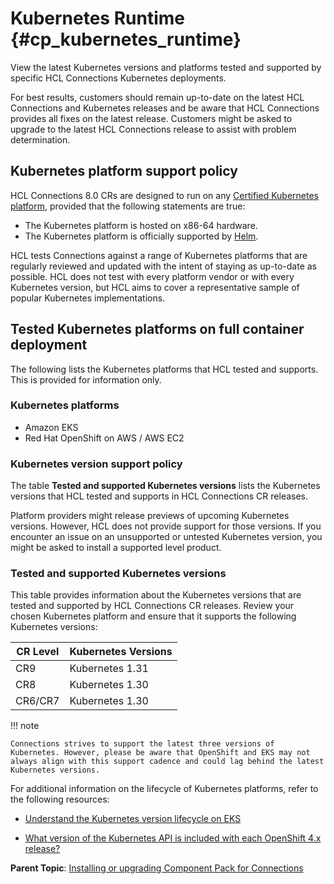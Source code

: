 # Kubernetes Runtime {#cp_kubernetes_runtime}

View the latest Kubernetes versions and platforms tested and supported by specific HCL Connections Kubernetes deployments.

For best results, customers should remain up-to-date on the latest HCL Connections and Kubernetes releases and be aware that HCL Connections provides all fixes on the latest release. Customers might be asked to upgrade to the latest HCL Connections release to assist with problem determination.

## Kubernetes platform support policy

HCL Connections 8.0 CRs are designed to run on any [Certified Kubernetes platform](https://www.cncf.io/certification/software-conformance), provided that the following statements are true:

- The Kubernetes platform is hosted on x86-64 hardware.
- The Kubernetes platform is officially supported by [Helm](https://helm.sh/docs/topics/kubernetes_distros/).

HCL tests Connections against a range of Kubernetes platforms that are regularly reviewed and updated with the intent of staying as up-to-date as possible. HCL does not test with every platform vendor or with every Kubernetes version, but HCL aims to cover a representative sample of popular Kubernetes implementations. 

## Tested Kubernetes platforms on full container deployment

The following  lists the Kubernetes platforms that HCL tested and supports. This is provided for information only.

### Kubernetes platforms
- Amazon EKS
- Red Hat OpenShift on AWS / AWS EC2

### Kubernetes version support policy

The table **Tested and supported Kubernetes versions** lists the Kubernetes versions that HCL tested and supports in HCL Connections CR releases.

Platform providers might release previews of upcoming Kubernetes versions. However, HCL does not provide support for those versions.
If you encounter an issue on an unsupported or untested Kubernetes version, you might be asked to install a supported level product.

### Tested and supported Kubernetes versions

This table provides information about the Kubernetes versions that are tested and supported by HCL Connections CR releases. Review your chosen Kubernetes platform and ensure that it supports the following Kubernetes versions:


| **CR Level** | **Kubernetes Versions** |
|--------------|-------------------------|
| CR9          | Kubernetes 1.31         |
| CR8          | Kubernetes 1.30         |
| CR6/CR7      | Kubernetes 1.30         |

!!! note

    Connections strives to support the latest three versions of Kubernetes. However, please be aware that OpenShift and EKS may not always align with this support cadence and could lag behind the latest Kubernetes versions.


For additional information on the lifecycle of Kubernetes platforms, refer to the following resources:

- [Understand the Kubernetes version lifecycle on EKS](https://docs.aws.amazon.com/eks/latest/userguide/kubernetes-versions.html)

- [What version of the Kubernetes API is included with each OpenShift 4.x release?](https://access.redhat.com/solutions/4870701)



**Parent Topic**: [Installing or upgrading Component Pack for Connections](../install/cp_install_config_intro.md)
